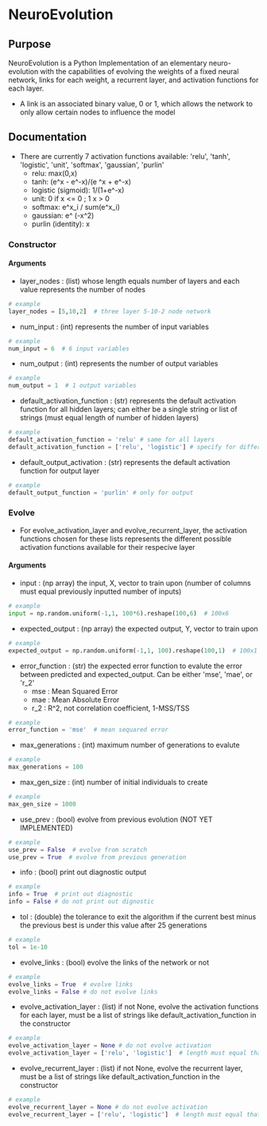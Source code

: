 # NeuroEvolution
## Purpose ##
NeuroEvolution is a Python Implementation of an elementary neuro-evolution with the capabilities of evolving the weights of a fixed neural network, links for each weight, a recurrent layer, and activation functions for each layer. 

- A link is an associated binary value, 0 or 1, which allows the network to only allow certain nodes to influence the model

## Documentation
- There are currently 7 activation functions available: 'relu', 'tanh', 'logistic', 'unit', 'softmax', 'gaussian', 'purlin'
    - relu: max(0,x)
    - tanh: (e^x - e^-x)/(e ^x + e^-x)
    - logistic (sigmoid): 1/(1+e^-x)
    - unit: 0 if x <= 0 ; 1 x > 0
    - softmax: e^x_i / sum(e^x_i)
    - gaussian: e^ (-x^2)
    - purlin (identity): x

### Constructor 
#### Arguments
- layer_nodes : (list) whose length equals number of layers and each value represents the number of nodes
```python
# example
layer_nodes = [5,10,2]  # three layer 5-10-2 node network
```
- num_input : (int) represents the number of input variables
```python
# example
num_input = 6  # 6 input variables
```
- num_output : (int) represents the number of output variables
```python
# example
num_output = 1  # 1 output variables
```
- default_activation_function : (str) represents the default activation function for all hidden layers; can either be a single string or list of strings (must equal length of number of hidden layers)
```python
# example
default_activation_function = 'relu' # same for all layers
default_activation_function = ['relu', 'logistic'] # specify for different layers
```
- default_output_activation : (str) represents the default activation function for output layer
```python
# example
default_output_function = 'purlin' # only for output
```
### Evolve
- For evolve_activation_layer and evolve_recurrent_layer, the activation functions chosen for these lists represents the different possible activation functions available for their respecive layer

#### Arguments
- input : (np array) the input, X, vector to train upon (number of columns must equal previously inputted number of inputs)
```python
# example
input = np.random.uniform(-1,1, 100*6).reshape(100,6)  # 100x6 
```
- expected_output : (np array) the expected output, Y, vector to train upon 
```python
# example
expected_output = np.random.uniform(-1,1, 100).reshape(100,1)  # 100x1
```
- error_function : (str) the expected error function to evalute the error between predicted and expected_output. Can be either 'mse', 'mae', or 'r_2'
    - mse : Mean Squared Error
    - mae : Mean Absolute Error
    - r_2 : R^2, not correlation coefficient, 1-MSS/TSS
```python
# example
error_function = 'mse'  # mean sequared error
```
- max_generations : (int) maximum number of generations to evalute
```python
# example
max_generations = 100
```
- max_gen_size : (int) number of initial individuals to create
```python
# example
max_gen_size = 1000
```
- use_prev : (bool) evolve from previous evolution (NOT YET IMPLEMENTED)
```python
# example
use_prev = False  # evolve from scratch
use_prev = True  # evolve from previous generation
```
- info : (bool) print out diagnostic output
```python
# example
info = True  # print out diagnostic
info = False # do not print out dignostic
```
- tol : (double) the tolerance to exit the algorithm if the current best minus the previous best is under this value after 25 generations
```python
# example
tol = 1e-10
```
- evolve_links : (bool) evolve the links of the network or not
```python
# example
evolve_links = True  # evolve links
evolve_links = False # do not evolve links
```
- evolve_activation_layer : (list) if not None, evolve the activation functions for each layer, must be a list of strings like default_activation_function in the constructor
```python
# example
evolve_activation_layer = None # do not evolve activation 
evolve_activation_layer = ['relu', 'logistic']  # length must equal that of hidden layers
```
- evolve_recurrent_layer : (list) if not None, evolve the recurrent layer, must be a list of strings like default_activation_function in the constructor
```python
# example
evolve_recurrent_layer = None # do not evolve activation 
evolve_recurrent_layer = ['relu', 'logistic']  # length must equal that of hidden layers
```
